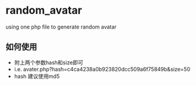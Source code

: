 random_avatar
=============

using one php file to generate random avatar

## 如何使用
  - 附上两个参数hash和size即可
  - i.e. avater.php?hash=c4ca4238a0b923820dcc509a6f75849b&size=50
  - hash 建议使用md5
